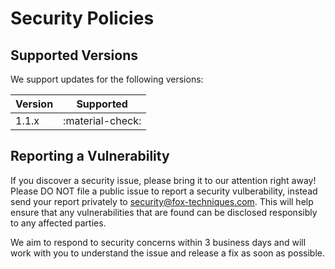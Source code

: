 # Security Policies

## Supported Versions

We support updates for the following versions:

| Version | Supported            |
| ------- | -------------------- |
| 1.1.x   | :material-check:     |


## Reporting a Vulnerability

If you discover a security issue, please bring it to our attention right away! Please DO NOT file a public issue to report a security vulberability, instead send your report privately to [security@fox-techniques.com](mailto:security@fox-techniques.com). This will help ensure that any vulnerabilities that are found can be disclosed responsibly to any affected parties.

We aim to respond to security concerns within 3 business days and will work with you to understand the issue and release a fix as soon as possible.